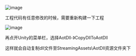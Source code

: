 ![image](https://github.com/kof123w/MyGame/assets/40864999/2b43ac2e-1a90-4914-ae64-9ef1d9928578)

工程代码有任意修改的时候，需要重新构建一下工程

![image](https://github.com/kof123w/MyGame/assets/40864999/635dea2d-242b-42a0-82f2-919e52f57f5e)

再点开Unity的菜单栏，选择AotDll-》CopyDllToAotDll

这样就会自动复制dll文件至StreamingAssets\AotDll资源文件夹下
